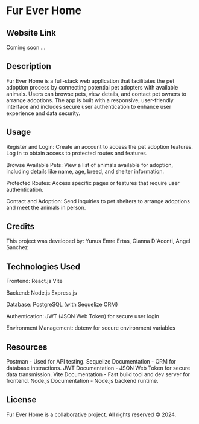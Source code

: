 # Fur Ever Home

## Website Link

Coming soon ...

## Description

Fur Ever Home is a full-stack web application that facilitates the pet adoption process by connecting potential pet adopters with available animals. Users can browse pets, view details, and contact pet owners to arrange adoptions. The app is built with a responsive, user-friendly interface and includes secure user authentication to enhance user experience and data security.

## Usage

Register and Login:
Create an account to access the pet adoption features.
Log in to obtain access to protected routes and features.

Browse Available Pets:
View a list of animals available for adoption, including details like name, age, breed, and shelter information.

Protected Routes:
Access specific pages or features that require user authentication.

Contact and Adoption:
Send inquiries to pet shelters to arrange adoptions and meet the animals in person.

## Credits

This project was developed by: Yunus Emre Ertas, Gianna D`Aconti, Angel Sanchez

## Technologies Used

Frontend:
React.js
Vite

Backend:
Node.js
Express.js

Database:
PostgreSQL (with Sequelize ORM)

Authentication:
JWT (JSON Web Token) for secure user login

Environment Management:
dotenv for secure environment variables

## Resources

Postman - Used for API testing.
Sequelize Documentation - ORM for database interactions.
JWT Documentation - JSON Web Token for secure data transmission.
Vite Documentation - Fast build tool and dev server for frontend.
Node.js Documentation - Node.js backend runtime.

## License

Fur Ever Home is a collaborative project. All rights reserved © 2024.
